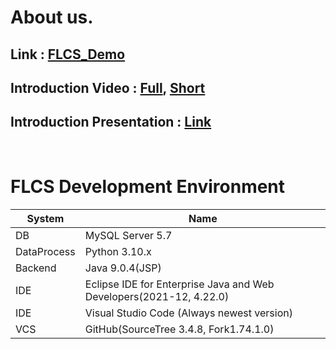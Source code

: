 # About us.

## Link : [FLCS_Demo](https://github.com/Ewonhee/FLCS)

## Introduction Video : [Full](https://youtu.be/i0T7D0HggxE), [Short](https://youtu.be/r57d8KcvtAg)

## Introduction Presentation : [Link](https://github.com/Ewonhee/FLCS/blob/main/etc/%EB%B3%B4%EC%B6%A9%EC%84%A4%EB%AA%85%EC%9E%90%EB%A3%8C_%EC%A0%84%EC%B2%B4.pdf)

<br>

# FLCS Development Environment

|System|Name|
|-|-|
|DB|MySQL Server 5.7|
|DataProcess|Python 3.10.x|
|Backend|Java 9.0.4(JSP)|
|IDE|Eclipse IDE for Enterprise Java and Web Developers(2021-12, 4.22.0)|
|IDE|Visual Studio Code (Always newest version)|
|VCS|GitHub(SourceTree 3.4.8, Fork1.74.1.0)|
